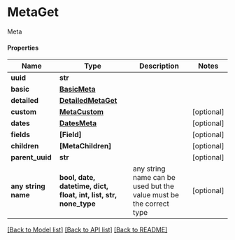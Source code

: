 # MetaGet

Meta

#### Properties
Name | Type | Description | Notes
------------ | ------------- | ------------- | -------------
**uuid** | **str** |  | 
**basic** | [**BasicMeta**](BasicMeta.md) |  | 
**detailed** | [**DetailedMetaGet**](DetailedMetaGet.md) |  | 
**custom** | [**MetaCustom**](MetaCustom.md) |  | [optional] 
**dates** | [**DatesMeta**](DatesMeta.md) |  | [optional] 
**fields** | **[Field]** |  | [optional] 
**children** | **[MetaChildren]** |  | [optional] 
**parent_uuid** | **str** |  | [optional] 
**any string name** | **bool, date, datetime, dict, float, int, list, str, none_type** | any string name can be used but the value must be the correct type | [optional]

[[Back to Model list]](../README.md#documentation-for-models) [[Back to API list]](../README.md#documentation-for-api-endpoints) [[Back to README]](../README.md)

